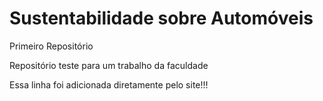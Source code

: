# Sustentabilidade sobre Automóveis
 Primeiro Repositório

 Repositório teste para um trabalho da faculdade

 Essa linha foi adicionada diretamente pelo site!!!
